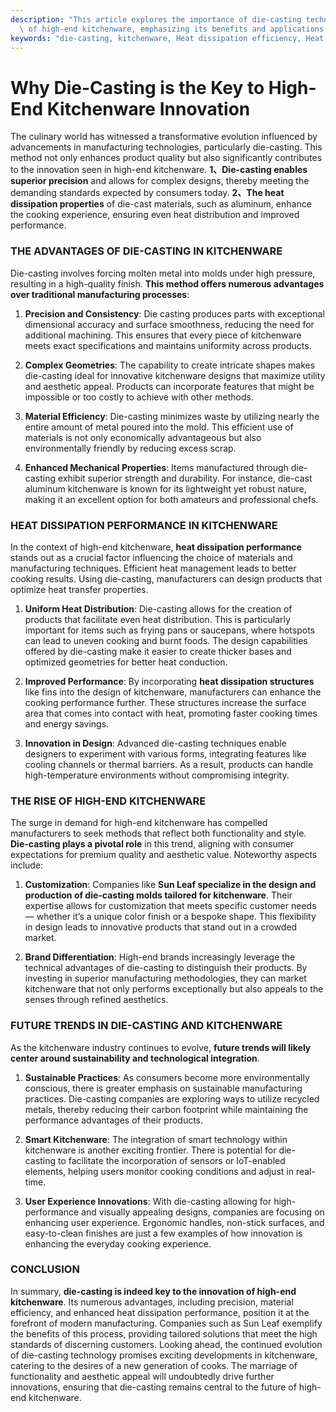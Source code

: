 ```yaml
---
description: "This article explores the importance of die-casting technology in the innovation\
  \ of high-end kitchenware, emphasizing its benefits and applications in modern manufacturing."
keywords: "die-casting, kitchenware, Heat dissipation efficiency, Heat dissipation structure"
---
```

# Why Die-Casting is the Key to High-End Kitchenware Innovation

The culinary world has witnessed a transformative evolution influenced by advancements in manufacturing technologies, particularly die-casting. This method not only enhances product quality but also significantly contributes to the innovation seen in high-end kitchenware. **1、Die-casting enables superior precision** and allows for complex designs, thereby meeting the demanding standards expected by consumers today. **2、The heat dissipation properties** of die-cast materials, such as aluminum, enhance the cooking experience, ensuring even heat distribution and improved performance.

### THE ADVANTAGES OF DIE-CASTING IN KITCHENWARE

Die-casting involves forcing molten metal into molds under high pressure, resulting in a high-quality finish. **This method offers numerous advantages over traditional manufacturing processes**:

1. **Precision and Consistency**: Die casting produces parts with exceptional dimensional accuracy and surface smoothness, reducing the need for additional machining. This ensures that every piece of kitchenware meets exact specifications and maintains uniformity across products.

2. **Complex Geometries**: The capability to create intricate shapes makes die-casting ideal for innovative kitchenware designs that maximize utility and aesthetic appeal. Products can incorporate features that might be impossible or too costly to achieve with other methods.

3. **Material Efficiency**: Die-casting minimizes waste by utilizing nearly the entire amount of metal poured into the mold. This efficient use of materials is not only economically advantageous but also environmentally friendly by reducing excess scrap.

4. **Enhanced Mechanical Properties**: Items manufactured through die-casting exhibit superior strength and durability. For instance, die-cast aluminum kitchenware is known for its lightweight yet robust nature, making it an excellent option for both amateurs and professional chefs.

### HEAT DISSIPATION PERFORMANCE IN KITCHENWARE

In the context of high-end kitchenware, **heat dissipation performance** stands out as a crucial factor influencing the choice of materials and manufacturing techniques. Efficient heat management leads to better cooking results. Using die-casting, manufacturers can design products that optimize heat transfer properties.

1. **Uniform Heat Distribution**: Die-casting allows for the creation of products that facilitate even heat distribution. This is particularly important for items such as frying pans or saucepans, where hotspots can lead to uneven cooking and burnt foods. The design capabilities offered by die-casting make it easier to create thicker bases and optimized geometries for better heat conduction.

2. **Improved Performance**: By incorporating **heat dissipation structures** like fins into the design of kitchenware, manufacturers can enhance the cooking performance further. These structures increase the surface area that comes into contact with heat, promoting faster cooking times and energy savings. 

3. **Innovation in Design**: Advanced die-casting techniques enable designers to experiment with various forms, integrating features like cooling channels or thermal barriers. As a result, products can handle high-temperature environments without compromising integrity.

### THE RISE OF HIGH-END KITCHENWARE

The surge in demand for high-end kitchenware has compelled manufacturers to seek methods that reflect both functionality and style. **Die-casting plays a pivotal role** in this trend, aligning with consumer expectations for premium quality and aesthetic value. Noteworthy aspects include:

1. **Customization**: Companies like **Sun Leaf specialize in the design and production of die-casting molds tailored for kitchenware**. Their expertise allows for customization that meets specific customer needs — whether it’s a unique color finish or a bespoke shape. This flexibility in design leads to innovative products that stand out in a crowded market. 

2. **Brand Differentiation**: High-end brands increasingly leverage the technical advantages of die-casting to distinguish their products. By investing in superior manufacturing methodologies, they can market kitchenware that not only performs exceptionally but also appeals to the senses through refined aesthetics.

### FUTURE TRENDS IN DIE-CASTING AND KITCHENWARE

As the kitchenware industry continues to evolve, **future trends will likely center around sustainability and technological integration**. 

1. **Sustainable Practices**: As consumers become more environmentally conscious, there is greater emphasis on sustainable manufacturing practices. Die-casting companies are exploring ways to utilize recycled metals, thereby reducing their carbon footprint while maintaining the performance advantages of their products.

2. **Smart Kitchenware**: The integration of smart technology within kitchenware is another exciting frontier. There is potential for die-casting to facilitate the incorporation of sensors or IoT-enabled elements, helping users monitor cooking conditions and adjust in real-time.

3. **User Experience Innovations**: With die-casting allowing for high-performance and visually appealing designs, companies are focusing on enhancing user experience. Ergonomic handles, non-stick surfaces, and easy-to-clean finishes are just a few examples of how innovation is enhancing the everyday cooking experience. 

### CONCLUSION

In summary, **die-casting is indeed key to the innovation of high-end kitchenware**. Its numerous advantages, including precision, material efficiency, and enhanced heat dissipation performance, position it at the forefront of modern manufacturing. Companies such as Sun Leaf exemplify the benefits of this process, providing tailored solutions that meet the high standards of discerning customers. Looking ahead, the continued evolution of die-casting technology promises exciting developments in kitchenware, catering to the desires of a new generation of cooks. The marriage of functionality and aesthetic appeal will undoubtedly drive further innovations, ensuring that die-casting remains central to the future of high-end kitchenware.
